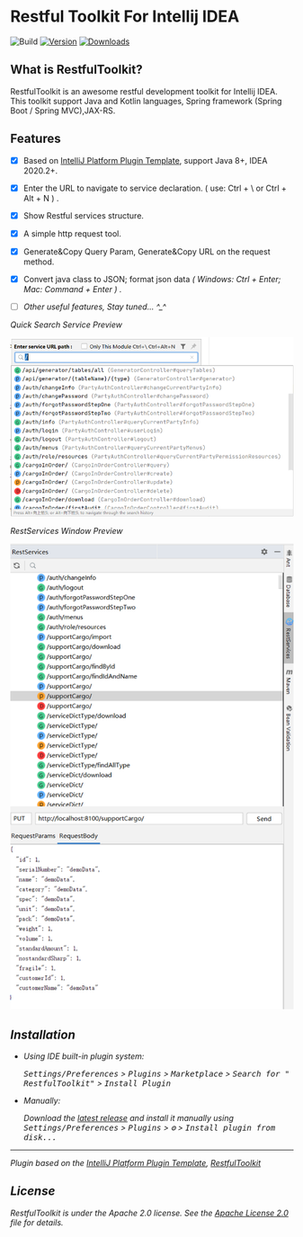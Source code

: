 # Restful Toolkit For Intellij IDEA

![Build](https://github.com/huangbaihua001/restful-toolkit/workflows/Build/badge.svg)
[![Version](https://img.shields.io/jetbrains/plugin/v/jiux.net.plugin.restful.toolkit.svg)](https://plugins.jetbrains.com/plugin/jiux.net.plugin.restful.toolkit)
[![Downloads](https://img.shields.io/jetbrains/plugin/d/jiux.net.plugin.restful.toolkit.svg)](https://plugins.jetbrains.com/plugin/jiux.net.plugin.restful.toolkit)

## What is RestfulToolkit?
RestfulToolkit is an awesome restful development toolkit for Intellij IDEA. This toolkit support Java and Kotlin languages,
Spring framework (Spring Boot / Spring MVC),JAX-RS.

## Features

- [x] Based on [IntelliJ Platform Plugin Template][template], support Java 8+, IDEA 2020.2+.
- [x] Enter the URL to navigate to service declaration. ( use: Ctrl + \ or Ctrl + Alt + N ) .
- [x] Show Restful services structure.
- [x] A simple http request tool.
- [x] Generate&Copy Query Param, Generate&Copy URL on the request method.
- [x] Convert java class to JSON; format json data <em>( Windows: Ctrl + Enter; Mac: Command + Enter ) .
- [ ] Other useful features, Stay tuned... ^_^


Quick Search Service Preview

![searchService.png](img/searchService.png)

RestServices Window Preview

![restServiceWindow.png](img/restServiceWindow.png)

## Installation

- Using IDE built-in plugin system:

  <kbd>Settings/Preferences</kbd> > <kbd>Plugins</kbd> > <kbd>Marketplace</kbd> > <kbd>Search for "
  RestfulToolkit"</kbd> >
  <kbd>Install Plugin</kbd>

- Manually:

  Download the [latest release](https://github.com/huangbaihua001/restful-toolkit/releases/latest) and install it
  manually using
  <kbd>Settings/Preferences</kbd> > <kbd>Plugins</kbd> > <kbd>⚙️</kbd> > <kbd>Install plugin from disk...</kbd>

---
Plugin based on the [IntelliJ Platform Plugin Template][template], [RestfulToolkit][RestfulToolkit]

[template]: https://github.com/JetBrains/intellij-platform-plugin-template

[RestfulToolkit]: https://github.com/mrmanzhaow/RestfulToolkit

## License

RestfulToolkit is under the Apache 2.0 license. See the [Apache License 2.0](http://www.apache.org/licenses/LICENSE-2.0) file for details.